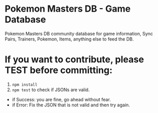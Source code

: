 # Pokemon Masters DB - Game Database

Pokemon Masters DB community database for game information, Sync Pairs, Trainers, Pokemon, Items, anything else to feed the DB.

# If you want to contribute, please TEST before committing:

1. `npm install`
2. `npm test` to check if JSONs are valid.

- if Success: you are fine, go ahead without fear.
- if Error: Fix the JSON that is not valid and then try again.
